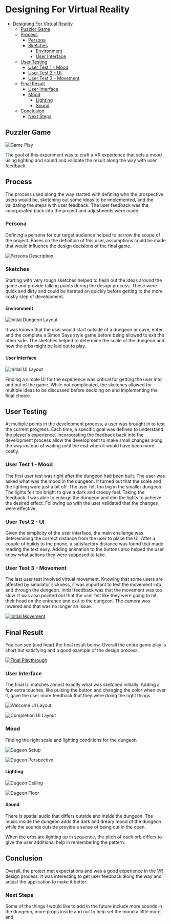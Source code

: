 # Designing For Virtual Reality

- [Designing For Virtual Reality](#designing-for-virtual-reality)
    - [Puzzler Game](#puzzler-game)
    - [Process](#process)
        - [Persona](#persona)
        - [Sketches](#sketches)
            - [Environment](#environment)
            - [User Interface](#user-interface)
    - [User Testing](#user-testing)
        - [User Test 1 - Mood](#user-test-1---mood)
        - [User Test 2 - UI](#user-test-2---ui)
        - [User Test 3 - Movement](#user-test-3---movement)
    - [Final Result](#final-result)
        - [User Interface](#user-interface)
        - [Mood](#mood)
            - [Lighting](#lighting)
            - [Sound](#sound)
    - [Conclusion](#conclusion)
        - [Next Steps](#next-steps)

## Puzzler Game

![Game Play](Media/Final/07_Orb_Puzzle_Feedback.jpeg)

The goal of this experiment was to craft a VR experience that sets a mood using lighting and sound and validate the result along the way with user feedback.

## Process

The process used along the way started with defining who the prospective users would be, sketching out some ideas to be implemented, and the validating the steps with user feedback.  The user feedback was the incorporated back into the project and adjustments were made.

### Persona

Defining a persona for our target audience helped to narrow the scope of the project.  Bases on the definition of this user, assumptions could be made that would influence the design decisions of the final game.

![Persona Description](Media/Sketches/VR_Persona.png)

### Sketches

Starting with very rough sketches helped to flesh out the ideas around the game and provide talking points during the design process.  These were quick and dirty and could be iterated on quickly before getting to the more costly step of development.

#### Environment

![Initial Dungeon Layout](Media/Sketches/Puzzler_Sketch.png)

It was known that the user would start outside of a dungeon or cave, enter and the complete a Simon Says style game before being allowed to exit the other side.  The sketches helped to determine the scale of the dungeon and how the orbs might be laid out to play.

#### User Interface

![Initial UI Layout](Media/Sketches/UI_Sketches.png)

Finding a simple UI for the experience was critical for getting the user into and out of the game.  While not complicated, the sketches allowed for multiple ideas to be discussed before deciding on and implementing the final choice.

## User Testing

At multiple points in the development process, a user was brought in to test the current progress.  Each time, a specific goal was defined to understand the player's experience.  Incorporating the feedback back into the development process allow the development to make small changes along the way instead of waiting until the end when it would have been more costly.

### User Test 1 - Mood

The first user test was right after the dungeon had been built.  The user was asked what was the mood in the dungeon.  It turned out that the scale and the lighting were just a bit off.  The user felt too big in the smaller dungeon.  The lights felt too bright to give a dark and creepy feel.  Taking the feedback, I was able to enlarge the dungeon and dim the lights to acheive the desired effect.  Following up with the user validated that the changes were effective.

### User Test 2 - UI

Given the simplicity of the user interface, the main challenge was deteremining the correct distance from the user to place the UI.  After a couple of builds to the phone, a satisfactory distance was found that made reading the text easy.  Adding animation to the buttons also helped the user know what actions they were supposed to take.

### User Test 3 - Movement

The last user test involved virtual movement.  Knowing that some users are affected by simulator sickness, it was important to test the movement into and through the dungeon.  Initial feedback was that the movement was too slow.  It was also pointed out that the user felt like they were going to hit their head on the entrance and exit to the dungeon.  The camera was lowered and that was no longer an issue.

[![Initial Movement](Media/Development/Movement_Start_Frame.png)](Media/Development/Movement.mp4)

## Final Result

You can see (and hear) the final result below.  Overall the entire game play is short but satisfying and a good example of the design process.

[![Final Playthrough](Media/Final/Video_Start_Frame.png)](Media/Final/Gameplay_Final.mp4)

### User Interface

The final UI matches almost exactly what was sketched initially. Adding a few extra touches, like pulsing the button and changing the color when over it, gave the user more feedback that they were doing the right things.

![Welcome UI Layout](Media/Final/01_Welcome_1.jpeg)

![Completion UI Layout](Media/Final/08_Completion.png)

### Mood

Finding the right scale and lighting conditions for the dungeon

![Dugeon Setup](Media/Final/10_Scene_Overview.png)

![Dugeon Perspective](Media/Final/03_Dungeon_Environment.jpeg)


#### Lighting

![Dugeon Ceiling](Media/Final/04_Dungeon_Lighting.jpeg)

![Dugeon Floor](Media/Final/05_Dungeon_Lighting.jpeg)

#### Sound

There is spatial audio that differs outside and inside the dungeon.  The music inside the dungeon adds the dark and dreary mood of the dungeon while the sounds outside provide a sense of being out in the open.

When the orbs are lighting up in sequence, the pitch of each orb differs to give the user additional help in remembering the pattern.

## Conclusion

Overall, the project met expectations and was a good experience in the VR design process.  It was interesting to get user feedback along the way and adjust the application to make it better.

### Next Steps

Some of the things I would like to add in the future include more sounds in the dungeon, more props inside and out to help set the mood a little more, and 